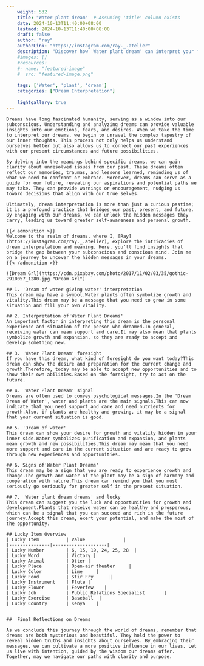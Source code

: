 ```yaml
---
    weight: 532
    title: "Water plant dream"  # Assuming 'title' column exists
    date: 2024-10-13T11:40:00+08:00
    lastmod: 2024-10-13T11:40:00+08:00
    draft: false
    author: "ray"
    authorLink: "https://instagram.com/ray._.atelier"
    description: "Discover how 'Water plant dream' can interpret your future and uncover its significant meanings in your life."
    #images: []
    #resources:
    #- name: "featured-image"
    #  src: "featured-image.png"
    
    tags: ['Water', 'plant', 'dream']
    categories: ["Dream Interpretation"]
    
    lightgallery: true
---
```

    
    Dreams have long fascinated humanity, serving as a window into our subconscious. Understanding and analyzing dreams can provide valuable insights into our emotions, fears, and desires. When we take the time to interpret our dreams, we begin to unravel the complex tapestry of our inner thoughts. This process not only helps us understand ourselves better but also allows us to connect our past experiences with our present circumstances and future possibilities.
    
    By delving into the meanings behind specific dreams, we can gain clarity about unresolved issues from our past. These dreams often reflect our memories, traumas, and lessons learned, reminding us of what we need to confront or embrace. Moreover, dreams can serve as a guide for our future, revealing our aspirations and potential paths we may take. They can provide warnings or encouragement, nudging us toward decisions that align with our true selves.
    
    Ultimately, dream interpretation is more than just a curious pastime; it is a profound practice that bridges our past, present, and future. By engaging with our dreams, we can unlock the hidden messages they carry, leading us toward greater self-awareness and personal growth.
    
    {{< admonition >}}
    Welcome to the realm of dreams, where I, [Ray](https://instagram.com/ray._.atelier), explore the intricacies of dream interpretation and meaning. Here, you’ll find insights that bridge the gap between your subconscious and conscious mind. Join me on a journey to uncover the hidden messages in your dreams.
    {{< /admonition >}}
    
    ![Dream Grl](https://cdn.pixabay.com/photo/2017/11/02/03/35/gothic-2910057_1280.jpg "Dream Grl")
    
    ## 1. 'Dream of water giving water' interpretation
    This dream may have a symbol.Water plants often symbolize growth and vitality.This dream may be a message that you need to grow in some situation and fill your own vitality.
    
    ## 2. Interpretation of'Water Plant Dreams'
    An important factor in interpreting this dream is the personal experience and situation of the person who dreamed.In general, receiving water can mean support and care.It may also mean that plants symbolize growth and expansion, so they are ready to accept and develop something new.
    
    ## 3. 'Water Plant Dream' foresight
    If you have this dream, what kind of foresight do you want today?This dream can show the desire and preparation for the current change and growth.Therefore, today may be able to accept new opportunities and to show their own abilities.Based on the foresight, try to act on the future.
    
    ## 4. 'Water Plant Dream' signal
    Dreams are often used to convey psychological messages.In the 'Dream Dream of Water', water and plants are the main signals.This can now indicate that you need support and care and need nutrients for growth.Also, if plants are healthy and growing, it may be a signal that your current situation is good.
    
    ## 5. 'Dream of water'
    This dream can show your desire for growth and vitality hidden in your inner side.Water symbolizes purification and expansion, and plants mean growth and new possibilities.This dream may mean that you need more support and care in the current situation and are ready to grow through new experiences and opportunities.
    
    ## 6. Signs of'Water Plant Dreams'
    This dream may be a sign that you are ready to experience growth and change.The growth and water of the plant may be a sign of harmony and cooperation with nature.This dream can remind you that you must seriously go seriously for greater self in the present situation.
    
    ## 7. 'Water plant dream dreams' and lucky
    This dream can suggest you the luck and opportunities for growth and development.Plants that receive water can be healthy and prosperous, which can be a signal that you can succeed and rich in the future journey.Accept this dream, exert your potential, and make the most of the opportunity.
    
    ## Lucky Item Overview
    | Lucky Item          | Value              |
    |---------------|--------------------|
    | Lucky Number        | 6, 15, 19, 24, 25, 28  |
    | Lucky Word          | Victory |
    | Lucky Animal        | Otter |
    | Lucky Place         | Open-air theater     |
    | Lucky Color         | Lime     |
    | Lucky Food          | Stir Fry      |
    | Lucky Instrument    | Flute |
    | Lucky Flower        | Feverfew    |
    | Lucky Job           | Public Relations Specialist       |
    | Lucky Exercise      | Baseball  |
    | Lucky Country       | Kenya    |
    
    
    ##  Final Reflections on Dreams
    
    As we conclude this journey through the world of dreams, remember that dreams are both mysterious and beautiful. They hold the power to reveal hidden truths and insights about ourselves. By embracing their messages, we can cultivate a more positive influence in our lives. Let us live with intention, guided by the wisdom our dreams offer. Together, may we navigate our paths with clarity and purpose.
    